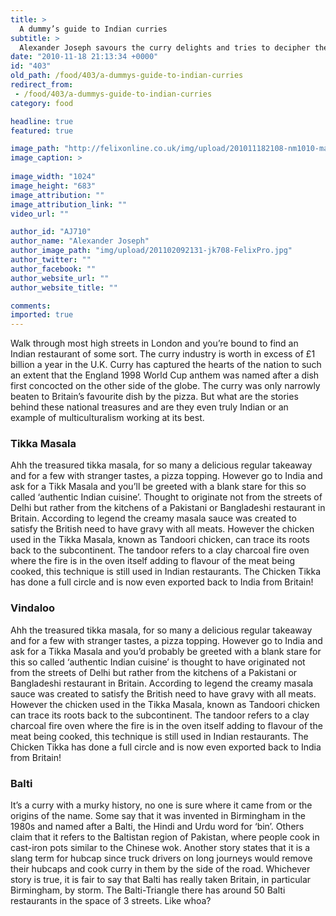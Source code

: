 ```yaml
---
title: >
  A dummy’s guide to Indian curries
subtitle: >
  Alexander Joseph savours the curry delights and tries to decipher their origin
date: "2010-11-18 21:13:34 +0000"
id: "403"
old_path: /food/403/a-dummys-guide-to-indian-curries
redirect_from:
 - /food/403/a-dummys-guide-to-indian-curries
category: food

headline: true
featured: true

image_path: "http://felixonline.co.uk/img/upload/201011182108-nm1010-masaaaaa.jpg"
image_caption: >
  
image_width: "1024"
image_height: "683"
image_attribution: ""
image_attribution_link: ""
video_url: ""

author_id: "AJ710"
author_name: "Alexander Joseph"
author_image_path: "img/upload/201102092131-jk708-FelixPro.jpg"
author_twitter: ""
author_facebook: ""
author_website_url: ""
author_website_title: ""

comments:
imported: true
---
```


Walk through most high streets in London and you’re bound to find an Indian restaurant of some sort. The curry industry is worth in excess of £1 billion a year in the U.K. Curry has captured the hearts of the nation to such an extent that the England 1998 World Cup anthem was named after a dish first concocted on the other side of the globe. The curry was only narrowly beaten to Britain’s favourite dish by the pizza. But what are the stories behind these national treasures and are they even truly Indian or an example of multiculturalism working at its best.

### Tikka Masala

Ahh the treasured tikka masala, for so many a delicious regular takeaway and for a few with stranger tastes, a pizza topping. However go to India and ask for a Tikk Masala and you’ll be greeted with a blank stare for this so called ‘authentic Indian cuisine’. Thought to originate not from the streets of Delhi but rather from the kitchens of a Pakistani or Bangladeshi restaurant in Britain. According to legend the creamy masala sauce was created to satisfy the British need to have gravy with all meats. However the chicken used in the Tikka Masala, known as Tandoori chicken, can trace its roots back to the subcontinent. The tandoor refers to a clay charcoal fire oven where the fire is in the oven itself adding to flavour of the meat being cooked, this technique is still used in Indian restaurants. The Chicken Tikka has done a full circle and is now even exported back to India from Britain!

### Vindaloo

Ahh the treasured tikka masala, for so many a delicious regular takeaway and for a few with stranger tastes, a pizza topping. However go to India and ask for a Tikka Masala and you’d probably be greeted with a blank stare for this so called ‘authentic Indian cuisine’ is thought to have originated not from the streets of Delhi but rather from the kitchens of a Pakistani or Bangladeshi restaurant in Britain. According to legend the creamy masala sauce was created to satisfy the British need to have gravy with all meats. However the chicken used in the Tikka Masala, known as Tandoori chicken can trace its roots back to the subcontinent. The tandoor refers to a clay charcoal fire oven where the fire is in the oven itself adding to flavour of the meat being cooked, this technique is still used in Indian restaurants. The Chicken Tikka has done a full circle and is now even exported back to India from Britain!

### Balti

It’s a curry with a murky history, no one is sure where it came from or the origins of the name. Some say that it was invented in Birmingham in the 1980s and named after a Balti, the Hindi and Urdu word for ‘bin’. Others claim that it refers to the Baltistan region of Pakistan, where people cook in cast-iron pots similar to the Chinese wok. Another story states that it is a slang term for hubcap since truck drivers on long journeys would remove their hubcaps and cook curry in them by the side of the road. Whichever story is true, it is fair to say that Balti has really taken Britain, in particular Birmingham, by storm. The Balti-Triangle there has around 50 Balti restaurants in the space of 3 streets. Like whoa?
